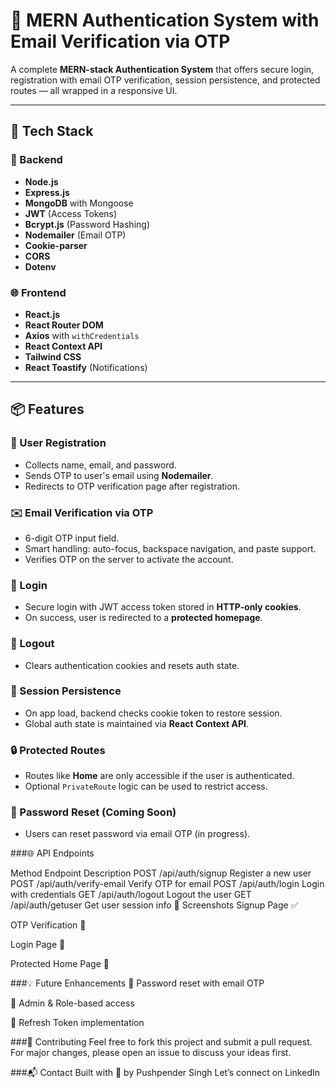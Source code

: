 # 🔐 MERN Authentication System with Email Verification via OTP

A complete **MERN-stack Authentication System** that offers secure login, registration with email OTP verification, session persistence, and protected routes — all wrapped in a responsive UI.

---

## 🚀 Tech Stack

### 🧠 Backend
- **Node.js**
- **Express.js**
- **MongoDB** with Mongoose
- **JWT** (Access Tokens)
- **Bcrypt.js** (Password Hashing)
- **Nodemailer** (Email OTP)
- **Cookie-parser**
- **CORS**
- **Dotenv**

### 🌐 Frontend
- **React.js**
- **React Router DOM**
- **Axios** with `withCredentials`
- **React Context API**
- **Tailwind CSS**
- **React Toastify** (Notifications)

---

## 📦 Features

### 📝 User Registration
- Collects name, email, and password.
- Sends OTP to user's email using **Nodemailer**.
- Redirects to OTP verification page after registration.

### ✉️ Email Verification via OTP
- 6-digit OTP input field.
- Smart handling: auto-focus, backspace navigation, and paste support.
- Verifies OTP on the server to activate the account.

### 🔐 Login
- Secure login with JWT access token stored in **HTTP-only cookies**.
- On success, user is redirected to a **protected homepage**.

### 🚪 Logout
- Clears authentication cookies and resets auth state.

### 🔄 Session Persistence
- On app load, backend checks cookie token to restore session.
- Global auth state is maintained via **React Context API**.

### 🔒 Protected Routes
- Routes like **Home** are only accessible if the user is authenticated.
- Optional `PrivateRoute` logic can be used to restrict access.

### 🔁 Password Reset (Coming Soon)
- Users can reset password via email OTP (in progress).

###🌐 API Endpoints

Method	Endpoint	Description
POST	/api/auth/signup	Register a new user
POST	/api/auth/verify-email	Verify OTP for email
POST	/api/auth/login	Login with credentials
GET	/api/auth/logout	Logout the user
GET	/api/auth/getuser	Get user session info
📸 Screenshots
Signup Page ✅

OTP Verification 📩

Login Page 🔐

Protected Home Page 🏡

###💡 Future Enhancements
🔁 Password reset with email OTP

👑 Admin & Role-based access

🔄 Refresh Token implementation


###🤝 Contributing
Feel free to fork this project and submit a pull request.
For major changes, please open an issue to discuss your ideas first.

###📬 Contact
Built with 💙 by Pushpender Singh
Let’s connect on LinkedIn
